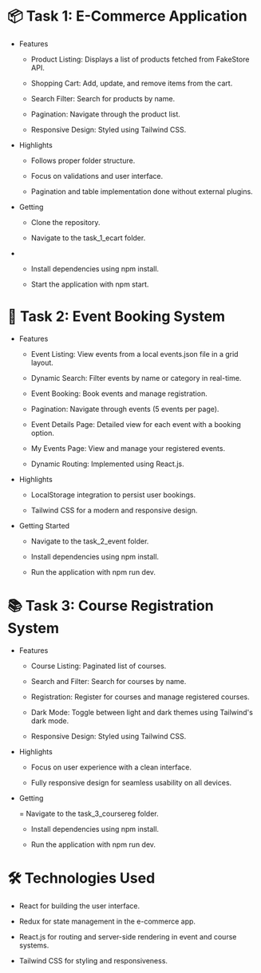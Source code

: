 # 📦 Task 1: E-Commerce Application

  - Features
      
      - Product Listing: Displays a list of products fetched from FakeStore API.

      - Shopping Cart: Add, update, and remove items from the cart.

      - Search Filter: Search for products by name.

      - Pagination: Navigate through the product list.

      - Responsive Design: Styled using Tailwind CSS.

  - Highlights
    
    - Follows proper folder structure.

    - Focus on validations and user interface.

    - Pagination and table implementation done without external plugins.

  - Getting 
  
    - Clone the repository.

    - Navigate to the task_1_ecart folder.
- 
    - Install dependencies using npm install.

    - Start the application with npm start.

# 📅 Task 2: Event Booking System

  - Features

      - Event Listing: View events from a local events.json file in a grid layout.

      - Dynamic Search: Filter events by name or category in real-time.

      - Event Booking: Book events and manage registration.

      - Pagination: Navigate through events (5 events per page).

      - Event Details Page: Detailed view for each event with a booking option.

      - My Events Page: View and manage your registered events.

      - Dynamic Routing: Implemented using React.js.

  - Highlights

    - LocalStorage integration to persist user bookings.

    - Tailwind CSS for a modern and responsive design.

  - Getting Started

    - Navigate to the task_2_event folder.

    - Install dependencies using npm install.

    - Run the application with npm run dev.

# 📚 Task 3: Course Registration System

  - Features
      - Course Listing: Paginated list of courses.

      - Search and Filter: Search for courses by name.

      - Registration: Register for courses and manage registered courses.

      - Dark Mode: Toggle between light and dark themes using Tailwind's dark mode.

      - Responsive Design: Styled using Tailwind CSS.

  - Highlights

      - Focus on user experience with a clean interface.

      - Fully responsive design for seamless usability on all devices.

  - Getting 
  
      = Navigate to the task_3_coursereg folder.

      - Install dependencies using npm install.

      - Run the application with npm run dev.

# 🛠️ Technologies Used

  - React for building the user interface.

  - Redux for state management in the e-commerce app.

  - React.js for routing and server-side rendering in event and course systems.

  - Tailwind CSS for styling and responsiveness.

